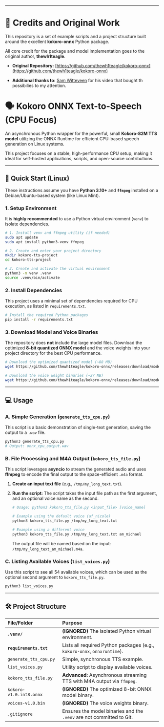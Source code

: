 -----

# 🙏 Credits and Original Work

This repository is a set of example scripts and a project structure built around the excellent **kokoro-onnx** Python package.

All core credit for the package and model implementation goes to the original author, **thewh1teagle**.

- **Original Repository:** [https://github.com/thewh1teagle/kokoro-onnx](https://github.com/thewh1teagle/kokoro-onnx)

- **Additional thanks to:** [Sam Witteveen](https://youtu.be/tl1wvZXlj0I?si=R_DGlywamCO6PE3z) for his video that bought th possibilies to my attention.

# 🗣️ Kokoro ONNX Text-to-Speech (CPU Focus)

An asynchronous Python wrapper for the powerful, small **Kokoro-82M TTS model** utilizing the ONNX Runtime for efficient CPU-based speech generation on Linux systems.

This project focuses on a stable, high-performance CPU setup, making it ideal for self-hosted applications, scripts, and open-source contributions.

-----

## 🚀 Quick Start (Linux)

These instructions assume you have **Python $3.10+$** and **`ffmpeg`** installed on a Debian/Ubuntu-based system (like Linux Mint).

### 1\. Setup Environment

It is **highly recommended** to use a Python virtual environment (`venv`) to isolate dependencies.

```bash
# 1. Install venv and ffmpeg utility (if needed)
sudo apt update
sudo apt install python3-venv ffmpeg

# 2. Create and enter your project directory
mkdir kokoro-tts-project
cd kokoro-tts-project

# 3. Create and activate the virtual environment
python3 -m venv .venv
source .venv/bin/activate
```

### 2\. Install Dependencies

This project uses a minimal set of dependencies required for CPU execution, as listed in `requirements.txt`.

```bash
# Install the required Python packages
pip install -r requirements.txt
```

### 3\. Download Model and Voice Binaries

The repository does **not** include the large model files. Download the optimized **8-bit quantized ONNX model** and the voice weights into your project directory for the best CPU performance.

```bash
# Download the optimized quantized model (~88 MB)
wget https://github.com/thewh1teagle/kokoro-onnx/releases/download/model-files-v1.0/kokoro-v1.0.int8.onnx

# Download the voice weight binaries (~27 MB)
wget https://github.com/thewh1teagle/kokoro-onnx/releases/download/model-files-v1.0/voices-v1.0.bin
```

-----

## 💻 Usage

### A. Simple Generation (`generate_tts_cpu.py`)

This script is a basic demonstration of single-text generation, saving the output to a `.wav` file.

```bash
python3 generate_tts_cpu.py
# Output: onnx_cpu_output.wav
```

### B. File Processing and M4A Output (`kokoro_tts_file.py`)

This script leverages **asyncio** to stream the generated audio and uses **ffmpeg** to encode the final output to the space-efficient `.m4a` format.

1.  **Create an input text file** (e.g., `/tmp/my_long_text.txt`).

2.  **Run the script:**
    The script takes the input file path as the first argument, and an optional voice name as the second.

    ```bash
    # Usage: python3 kokoro_tts_file.py <input_file> [voice_name]

    # Example using the default voice (af_nicole)
    python3 kokoro_tts_file.py /tmp/my_long_text.txt

    # Example using a different voice
    python3 kokoro_tts_file.py /tmp/my_long_text.txt am_michael
    ```

    The output file will be named based on the input: `/tmp/my_long_text_am_michael.m4a`.

### C. Listing Available Voices (`list_voices.py`)

Use this script to see all $54$ available voices, which can be used as the optional second argument to `kokoro_tts_file.py`.

```bash
python3 list_voices.py
```

-----

## 🛠️ Project Structure

| File/Folder | Purpose |
| :--- | :--- |
| **`.venv/`** | **(IGNORED)** The isolated Python virtual environment. |
| **`requirements.txt`** | Lists all required Python packages (e.g., `kokoro-onnx`, `onnxruntime`). |
| `generate_tts_cpu.py` | Simple, synchronous TTS example. |
| `list_voices.py` | Utility script to display available voices. |
| `kokoro_tts_file.py` | **Advanced:** Asynchronous streaming TTS with M4A output via `ffmpeg`. |
| `kokoro-v1.0.int8.onnx` | **(IGNORED)** The optimized 8-bit ONNX model binary. |
| `voices-v1.0.bin` | **(IGNORED)** The voice weights binary. |
| `.gitignore` | Ensures the model binaries and the `.venv` are not committed to Git. |

